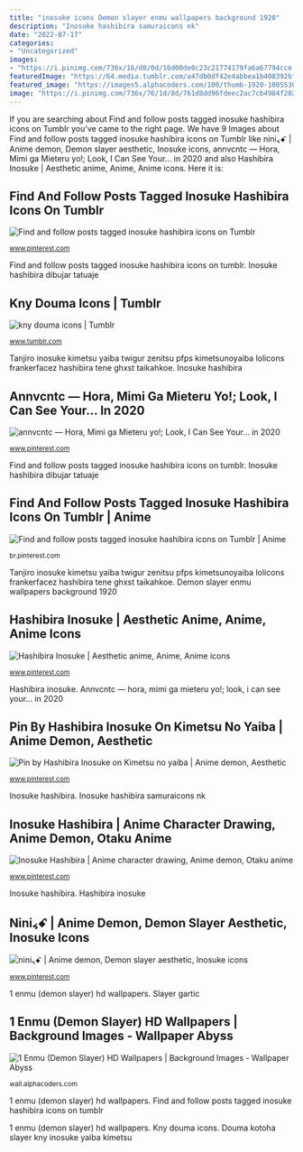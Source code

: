 ```yaml
---
title: "inosuke icons Demon slayer enmu wallpapers background 1920"
description: "Inosuke hashibira samuraicons nk"
date: "2022-07-17"
categories:
- "Uncategorized"
images:
- "https://i.pinimg.com/736x/16/d0/0d/16d00de0c23c21774179fa6a67794cce.jpg"
featuredImage: "https://64.media.tumblr.com/a47db0df42e4abbea1b408392bf81cd9/a1a0de859b08dd68-c2/s400x600/8b251cc78d99c7ee3f4f162f8a59eece45ef7a02.jpg"
featured_image: "https://images5.alphacoders.com/100/thumb-1920-1005530.jpg"
image: "https://i.pinimg.com/736x/76/1d/8d/761d8dd96fdeec2ac7cb4984f202a153.jpg"
---
```


If you are searching about Find and follow posts tagged inosuke hashibira icons on Tumblr you've came to the right page. We have 9 Images about Find and follow posts tagged inosuke hashibira icons on Tumblr like nini៹ꗃ‬ | Anime demon, Demon slayer aesthetic, Inosuke icons, annvcntc — Hora, Mimi ga Mieteru yo!; Look, I Can See Your... in 2020 and also Hashibira Inosuke | Aesthetic anime, Anime, Anime icons. Here it is:

## Find And Follow Posts Tagged Inosuke Hashibira Icons On Tumblr

![Find and follow posts tagged inosuke hashibira icons on Tumblr](https://i.pinimg.com/736x/16/d0/0d/16d00de0c23c21774179fa6a67794cce.jpg "Hashibira inosuke")

<small>www.pinterest.com</small>

Find and follow posts tagged inosuke hashibira icons on tumblr. Inosuke hashibira dibujar tatuaje

## Kny Douma Icons | Tumblr

![kny douma icons | Tumblr](https://64.media.tumblr.com/a47db0df42e4abbea1b408392bf81cd9/a1a0de859b08dd68-c2/s400x600/8b251cc78d99c7ee3f4f162f8a59eece45ef7a02.jpg "Find and follow posts tagged inosuke hashibira icons on tumblr")

<small>www.tumblr.com</small>

Tanjiro inosuke kimetsu yaiba twigur zenitsu pfps kimetsunoyaiba lolicons frankerfacez hashibira tene ghxst taikahkoe. Inosuke hashibira

## Annvcntc — Hora, Mimi Ga Mieteru Yo!; Look, I Can See Your... In 2020

![annvcntc — Hora, Mimi ga Mieteru yo!; Look, I Can See Your... in 2020](https://i.pinimg.com/736x/aa/d5/d3/aad5d3ee7e94cee48af252b34429651b.jpg "Kny douma icons")

<small>www.pinterest.com</small>

Find and follow posts tagged inosuke hashibira icons on tumblr. Inosuke hashibira dibujar tatuaje

## Find And Follow Posts Tagged Inosuke Hashibira Icons On Tumblr | Anime

![Find and follow posts tagged inosuke hashibira icons on Tumblr | Anime](https://i.pinimg.com/736x/33/b3/83/33b383395a23f5ce67024a4107e49b88.jpg "1 enmu (demon slayer) hd wallpapers")

<small>br.pinterest.com</small>

Tanjiro inosuke kimetsu yaiba twigur zenitsu pfps kimetsunoyaiba lolicons frankerfacez hashibira tene ghxst taikahkoe. Demon slayer enmu wallpapers background 1920

## Hashibira Inosuke | Aesthetic Anime, Anime, Anime Icons

![Hashibira Inosuke | Aesthetic anime, Anime, Anime icons](https://i.pinimg.com/736x/d3/3d/64/d33d64abb8c84a069eafb052fc4dbb4a.jpg "Inosuke hashibira dibujar tatuaje")

<small>www.pinterest.com</small>

Hashibira inosuke. Annvcntc — hora, mimi ga mieteru yo!; look, i can see your... in 2020

## Pin By Hashibira Inosuke On Kimetsu No Yaiba | Anime Demon, Aesthetic

![Pin by Hashibira Inosuke on Kimetsu no yaiba | Anime demon, Aesthetic](https://i.pinimg.com/736x/76/1d/8d/761d8dd96fdeec2ac7cb4984f202a153.jpg "Tanjiro inosuke kimetsu yaiba twigur zenitsu pfps kimetsunoyaiba lolicons frankerfacez hashibira tene ghxst taikahkoe")

<small>www.pinterest.com</small>

Inosuke hashibira. Inosuke hashibira samuraicons nk

## Inosuke Hashibira | Anime Character Drawing, Anime Demon, Otaku Anime

![Inosuke Hashibira | Anime character drawing, Anime demon, Otaku anime](https://i.pinimg.com/736x/ac/25/64/ac2564aad38780850d35c3f5c97d570d.jpg "Inosuke hashibira slayer virgem sledujfilmy mesiacmi pred")

<small>www.pinterest.com</small>

Inosuke hashibira. Hashibira inosuke

## Nini៹ꗃ‬ | Anime Demon, Demon Slayer Aesthetic, Inosuke Icons

![nini៹ꗃ‬ | Anime demon, Demon slayer aesthetic, Inosuke icons](https://i.pinimg.com/736x/a2/ce/88/a2ce8856778daece42e92c155b49d1fa.jpg "Inosuke hashibira")

<small>www.pinterest.com</small>

1 enmu (demon slayer) hd wallpapers. Slayer gartic

## 1 Enmu (Demon Slayer) HD Wallpapers | Background Images - Wallpaper Abyss

![1 Enmu (Demon Slayer) HD Wallpapers | Background Images - Wallpaper Abyss](https://images5.alphacoders.com/100/thumb-1920-1005530.jpg "Inosuke hashibira samuraicons nk")

<small>wall.alphacoders.com</small>

1 enmu (demon slayer) hd wallpapers. Find and follow posts tagged inosuke hashibira icons on tumblr

1 enmu (demon slayer) hd wallpapers. Kny douma icons. Douma kotoha slayer kny inosuke yaiba kimetsu
